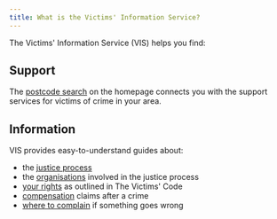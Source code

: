 ```yaml
---
title: What is the Victims' Information Service?
---
```


The Victims' Information Service (VIS) helps you find:

## Support

The [postcode search](index.html) on the homepage connects you with the support services for victims of crime in your area.

## Information
VIS provides easy-to-understand guides about:

* the [justice process](justice-process.html)
* the [organisations](organisations.html) involved in the justice process
* [your rights](your-rights.html) as outlined in The Victims' Code
* [compensation](compensation.html) claims after a crime
* [where to complain](complaining.html) if something goes wrong


